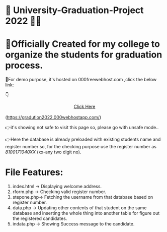 # 👋 University-Graduation-Project 2022 👨‍🎓
 
 
 # 👏Officially Created for my college to organize the students for graduation process.<br>
 🤖For demo purpose, it's hosted on 000freewebhost.com ,click the below link:
 
 👇<center><a href="https://gradution2022.000webhostapp.com/">Click Here</a></center><br> (https://gradution2022.000webhostapp.com/)
 
 👉it's showing not safe to visit this page so, please go with unsafe mode..
 
 👉Here the database is already preloaded with existing students name and register number
 so, for the checking purpose use the register number as <i>8100171040XX</i> (xx-any two digit no).
 
 # File Features:
  1) index.html -> Displaying welcome address.
  2) rform.php  -> Checking valid register number.
  3) stepone.php-> Fetching the username from that database based on register number.
  4) data.php   -> Updating other contents of that student on the same database 
                   and inserting the whole thing into another table for figure out the registered candidates.
  5) indata.php -> Showing Success message to the candidate.
 
 
 
